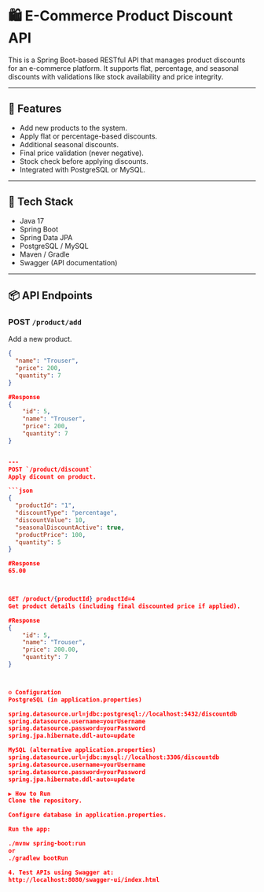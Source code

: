 # 🛍️ E-Commerce Product Discount API

This is a Spring Boot-based RESTful API that manages product discounts for an e-commerce platform. It supports flat, percentage, and seasonal discounts with validations like stock availability and price integrity.

---

## 🚀 Features

- Add new products to the system.
- Apply flat or percentage-based discounts.
- Additional seasonal discounts.
- Final price validation (never negative).
- Stock check before applying discounts.
- Integrated with PostgreSQL or MySQL.

---

## 🧰 Tech Stack

- Java 17
- Spring Boot
- Spring Data JPA
- PostgreSQL / MySQL
- Maven / Gradle
- Swagger (API documentation)

---

## 📦 API Endpoints

### POST `/product/add`
Add a new product.

```json
{
  "name": "Trouser",
  "price": 200,
  "quantity": 7
}

#Response
{
    "id": 5,
    "name": "Trouser",
    "price": 200,
    "quantity": 7
}


---
POST `/product/discount`
Apply dicount on product.

```json
{
  "productId": "1",
  "discountType": "percentage", 
  "discountValue": 10, 
  "seasonalDiscountActive": true,
  "productPrice": 100, 
  "quantity": 5
}

#Response
65.00



GET /product/{productId} productId=4
Get product details (including final discounted price if applied).

#Response
{
    "id": 5,
    "name": "Trouser",
    "price": 200.00,
    "quantity": 7
}



⚙️ Configuration
PostgreSQL (in application.properties)

spring.datasource.url=jdbc:postgresql://localhost:5432/discountdb
spring.datasource.username=yourUsername
spring.datasource.password=yourPassword
spring.jpa.hibernate.ddl-auto=update

MySQL (alternative application.properties)
spring.datasource.url=jdbc:mysql://localhost:3306/discountdb
spring.datasource.username=yourUsername
spring.datasource.password=yourPassword
spring.jpa.hibernate.ddl-auto=update

▶️ How to Run
Clone the repository.

Configure database in application.properties.

Run the app:

./mvnw spring-boot:run
or
./gradlew bootRun

4. Test APIs using Swagger at:
http://localhost:8080/swagger-ui/index.html





